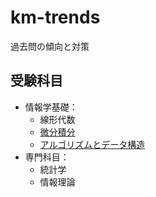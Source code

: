 # km-trends

過去問の傾向と対策

## 受験科目
- 情報学基礎：
  + 線形代数
  + [微分積分](calculus.md)
  + [アルゴリズムとデータ構造](algorithm.md)
- 専門科目：
  + 統計学
  + 情報理論